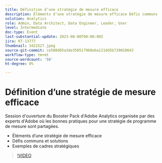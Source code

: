 ```yaml
---
title: Définition d’une stratégie de mesure efficace
description: Éléments d'une stratégie de mesure efficace Défis communs et solutions Exemples de cadres stratégiques
solution: Analytics
role: Admin, Data Architect, Data Engineer, Leader, User
level: Intermediate
doc-type: Event
last-substantial-update: 2023-08-08T00:00:00Z
jira: KT-13777
thumbnail: 3422527.jpeg
source-git-commit: ce580d05a3de350517960eba121dd5b739028643
workflow-type: tm+mt
source-wordcount: '56'
ht-degree: 0%

---
```



# Définition d’une stratégie de mesure efficace

Session d&#39;ouverture du Booster Pack d&#39;Adobe Analytics organisée par des experts d&#39;Adobe où les bonnes pratiques pour une stratégie de programme de mesure sont partagées.

* Éléments d’une stratégie de mesure efficace
* Défis communs et solutions
* Exemples de cadres stratégiques

>[!VIDEO](https://video.tv.adobe.com/v/3422527/?learn=on)
